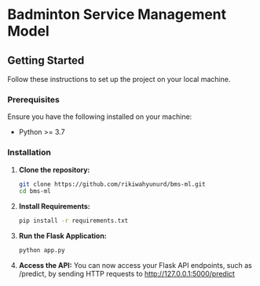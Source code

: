 # Badminton Service Management Model

## Getting Started

Follow these instructions to set up the project on your local machine.

### Prerequisites

Ensure you have the following installed on your machine:

-   Python >= 3.7

### Installation

1. **Clone the repository:**

    ```bash
    git clone https://github.com/rikiwahyunurd/bms-ml.git
    cd bms-ml
    ```
2. **Install Requirements:**

    ```bash
    pip install -r requirements.txt
    ```
    
3. **Run the Flask Application:**
   ```bash
   python app.py
   ```
4. **Access the API:**
   You can now access your Flask API endpoints, such as /predict, by sending HTTP requests to http://127.0.0.1:5000/predict


